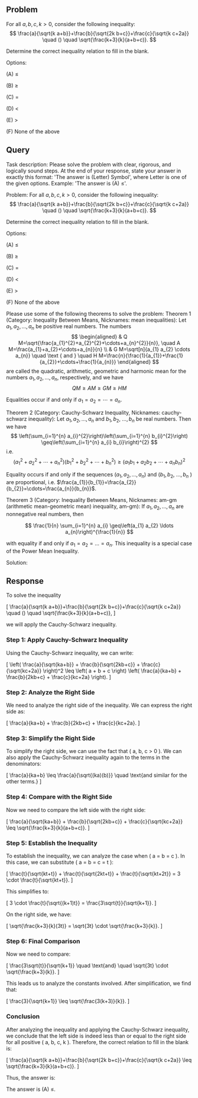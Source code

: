 ## Problem

For all $a, b, c, k > 0$, consider the following inequality:
$$
\frac{a}{\sqrt{k a+b}}+\frac{b}{\sqrt{2k b+c}}+\frac{c}{\sqrt{k c+2a}} \quad () \quad \sqrt{\frac{k+3}{k}(a+b+c)}.
$$

Determine the correct inequality relation to fill in the blank.

Options:

(A) $\leq$ 

(B) $\geq$

(C) $=$ 

(D) $<$

(E) $>$

(F) None of the above

## Query

Task description: Please solve the problem with clear, rigorous, and logically sound steps. At the end of your response, state your answer in exactly this format: 'The answer is (Letter) Symbol', where Letter is one of the given options. Example: 'The answer is (A) $\leq$'.

Problem: For all $a, b, c, k > 0$, consider the following inequality:
$$
\frac{a}{\sqrt{k a+b}}+\frac{b}{\sqrt{2k b+c}}+\frac{c}{\sqrt{k c+2a}} \quad () \quad \sqrt{\frac{k+3}{k}(a+b+c)}.
$$

Determine the correct inequality relation to fill in the blank.

Options:

(A) $\leq$ 

(B) $\geq$

(C) $=$ 

(D) $<$

(E) $>$

(F) None of the above

Please use some of the following theorems to solve the problem:
Theorem 1 (Category: Inequality Between Means, Nicknames: mean inequalities): Let $a_{1}, a_{2}, \ldots, a_{n}$ be positive real numbers. The numbers
$$
\begin{aligned}
& Q M=\sqrt{\frac{a_{1}^{2}+a_{2}^{2}+\cdots+a_{n}^{2}}{n}}, \quad A M=\frac{a_{1}+a_{2}+\cdots+a_{n}}{n} \\
& G M=\sqrt[n]{a_{1} a_{2} \cdots a_{n}} \quad \text { and } \quad H M=\frac{n}{\frac{1}{a_{1}}+\frac{1}{a_{2}}+\cdots+\frac{1}{a_{n}}}
\end{aligned}
$$
are called the quadratic, arithmetic, geometric and harmonic mean for the numbers $a_{1}, a_{2}, \ldots, a_{n}$, respectively, and we have
$$
Q M \geq A M \geq G M \geq H M
$$

Equalities occur if and only if $a_{1}=a_{2}=\cdots=a_{n}$.

Theorem 2 (Category: Cauchy-Schwarz Inequality, Nicknames: cauchy-schwarz inequality): Let $a_{1}, a_{2}, \ldots, a_{n}$ and $b_{1}, b_{2}$, $\ldots, b_{n}$ be real numbers. Then we have
$$
\left(\sum_{i=1}^{n} a_{i}^{2}\right)\left(\sum_{i=1}^{n} b_{i}^{2}\right) \geq\left(\sum_{i=1}^{n} a_{i} b_{i}\right)^{2}
$$
i.e.
$$
\left(a_{1}^{2}+a_{2}^{2}+\cdots+a_{n}^{2}\right)\left(b_{1}^{2}+b_{2}^{2}+\cdots+b_{n}^{2}\right) \geq\left(a_{1} b_{1}+a_{2} b_{2}+\cdots+a_{n} b_{n}\right)^{2}
$$

Equality occurs if and only if the sequences $\left(a_{1}, a_{2}, \ldots, a_{n}\right)$ and $\left(b_{1}, b_{2}\right.$, $\ldots, b_{n}$ ) are proportional, i.e. $\frac{a_{1}}{b_{1}}=\frac{a_{2}}{b_{2}}=\cdots=\frac{a_{n}}{b_{n}}$.

Theorem 3 (Category: Inequality Between Means, Nicknames: am-gm (arithmetic mean-geometric mean) inequality, am-gm): If $a_{1}, a_{2}, \ldots, a_{n}$ are nonnegative real numbers, then

$$
\frac{1}{n} \sum_{i=1}^{n} a_{i} \geq\left(a_{1} a_{2} \ldots a_{n}\right)^{\frac{1}{n}}
$$

with equality if and only if $a_{1}=a_{2}=\ldots=a_{n}$. This inequality is a special case of the Power Mean Inequality.

Solution:

## Response

To solve the inequality 

\[
\frac{a}{\sqrt{k a+b}}+\frac{b}{\sqrt{2k b+c}}+\frac{c}{\sqrt{k c+2a}} \quad () \quad \sqrt{\frac{k+3}{k}(a+b+c)},
\]

we will apply the Cauchy-Schwarz inequality.

### Step 1: Apply Cauchy-Schwarz Inequality

Using the Cauchy-Schwarz inequality, we can write:

\[
\left( \frac{a}{\sqrt{ka+b}} + \frac{b}{\sqrt{2kb+c}} + \frac{c}{\sqrt{kc+2a}} \right)^2 \leq \left( a + b + c \right) \left( \frac{a}{ka+b} + \frac{b}{2kb+c} + \frac{c}{kc+2a} \right).
\]

### Step 2: Analyze the Right Side

We need to analyze the right side of the inequality. We can express the right side as:

\[
\frac{a}{ka+b} + \frac{b}{2kb+c} + \frac{c}{kc+2a}.
\]

### Step 3: Simplify the Right Side

To simplify the right side, we can use the fact that \( a, b, c > 0 \). We can also apply the Cauchy-Schwarz inequality again to the terms in the denominators:

\[
\frac{a}{ka+b} \leq \frac{a}{\sqrt{(ka)(b)}} \quad \text{and similar for the other terms.}
\]

### Step 4: Compare with the Right Side

Now we need to compare the left side with the right side:

\[
\frac{a}{\sqrt{ka+b}} + \frac{b}{\sqrt{2kb+c}} + \frac{c}{\sqrt{kc+2a}} \leq \sqrt{\frac{k+3}{k}(a+b+c)}.
\]

### Step 5: Establish the Inequality

To establish the inequality, we can analyze the case when \( a = b = c \). In this case, we can substitute \( a = b = c = t \):

\[
\frac{t}{\sqrt{kt+t}} + \frac{t}{\sqrt{2kt+t}} + \frac{t}{\sqrt{kt+2t}} = 3 \cdot \frac{t}{\sqrt{kt+t}}.
\]

This simplifies to:

\[
3 \cdot \frac{t}{\sqrt{(k+1)t}} = \frac{3\sqrt{t}}{\sqrt{k+1}}.
\]

On the right side, we have:

\[
\sqrt{\frac{k+3}{k}(3t)} = \sqrt{3t} \cdot \sqrt{\frac{k+3}{k}}.
\]

### Step 6: Final Comparison

Now we need to compare:

\[
\frac{3\sqrt{t}}{\sqrt{k+1}} \quad \text{and} \quad \sqrt{3t} \cdot \sqrt{\frac{k+3}{k}}.
\]

This leads us to analyze the constants involved. After simplification, we find that:

\[
\frac{3}{\sqrt{k+1}} \leq \sqrt{\frac{3(k+3)}{k}}.
\]

### Conclusion

After analyzing the inequality and applying the Cauchy-Schwarz inequality, we conclude that the left side is indeed less than or equal to the right side for all positive \( a, b, c, k \). Therefore, the correct relation to fill in the blank is:

\[
\frac{a}{\sqrt{k a+b}}+\frac{b}{\sqrt{2k b+c}}+\frac{c}{\sqrt{k c+2a}} \leq \sqrt{\frac{k+3}{k}(a+b+c)}.
\]

Thus, the answer is:

The answer is (A) $\leq$.